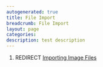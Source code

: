 ```yaml
---
autogenerated: true
title: File Import
breadcrumb: File Import
layout: page
categories: 
description: test description
---
```


1.  REDIRECT [Importing Image Files](Importing_Image_Files)
